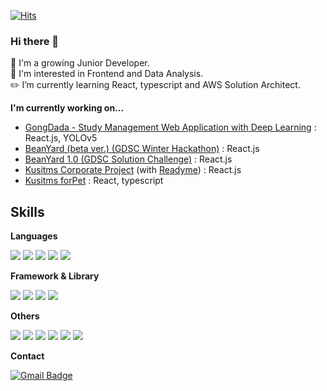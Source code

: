 [![Hits](https://hits.seeyoufarm.com/api/count/incr/badge.svg?url=https%3A%2F%2Fgithub.com%2FWoojung0618&count_bg=%239E3DC8&title_bg=%23555555&icon=&icon_color=%23E7E7E7&title=hits&edge_flat=false)](https://hits.seeyoufarm.com)

### Hi there 👋
🌱 I'm a growing Junior Developer.<br>
🔭 I'm interested in Frontend and Data Analysis.<br>
✏️ I’m currently learning React, typescript and AWS Solution Architect.<br>


<b>I'm currently working on...</b>
- [GongDada - Study Management Web Application with Deep Learning](https://github.com/WoooDada) : React.js, YOLOv5
- [BeanYard (beta ver.) (GDSC Winter Hackathon)](https://github.com/gdsckoreahackathon2022/19_beanYard) : React.js
- [BeanYard 1.0 (GDSC Solution Challenge)](https://github.com/dsc-sookmyung/2022-Sook4-SolutionChallenge) : React.js
- [Kusitms Corporate Project](https://github.com/Woojung0618/KUSITMS25_CorporateProject) (with [Readyme](https://www.readyme.kr/)) : React.js
- [Kusitms forPet](https://github.com/Kusitms-25th-forPet) : React, typescript


## Skills
<b>Languages</b>

<img src="https://img.shields.io/badge/HTML5-E34F26?style=flat-square&logo=HTML5&logoColor=white"/> <img src="https://img.shields.io/badge/CSS3-1572B6?style=flat-square&logo=CSS3&logoColor=white"/>
<img src="https://img.shields.io/badge/javascript-F7DF1E?style=flat-square&logo=javascript&logoColor=white"/> 
<img src="https://img.shields.io/badge/typescript-3178C6?style=flat-square&logo=typescript&logoColor=white"/>
<img src="https://img.shields.io/badge/python-3776AB?style=flat-square&logo=python&logoColor=white"/>
<!-- <img src="https://img.shields.io/badge/java-007396?style=flat-square&logo=java&logoColor=white"/>
 -->
<b>Framework & Library</b>

<img src="https://img.shields.io/badge/react-61DAFB?style=flat-square&logo=react&logoColor=white"/> <img src="https://img.shields.io/badge/vue-4FC08D?style=flat-square&logo=vue&logoColor=white"/> 
<img src="https://img.shields.io/badge/flask-000000?style=flat-square&logo=flask&logoColor=white"/> 
<img src="https://img.shields.io/badge/nodejs-339933?style=flat-square&logo=nodejs&logoColor=white"/> 

<b>Others</b>

<img src="https://img.shields.io/badge/postman-FF6C37?style=flat-square&logo=postman&logoColor=white"/> <img src="https://img.shields.io/badge/github-181717?style=flat-square&logo=github&logoColor=white"/> 
<img src="https://img.shields.io/badge/figma-F24E1E?style=flat-square&logo=figma&logoColor=white"/> 
<img src="https://img.shields.io/badge/aws-FF9900?style=flat-square&logo=amazon&logoColor=white"/> 
<img src="https://img.shields.io/badge/slack-4A154B?style=flat-square&logo=slack&logoColor=white"/> 
<img src="https://img.shields.io/badge/sublime text-FF9800?style=flat-square&logo=sublime text&logoColor=white"/> 


<b>Contact</b>

[![Gmail Badge](https://img.shields.io/badge/Gmail-d14836?style=flat-square&logo=Gmail&logoColor=white&mailto:woojung0618@gmail.com)](mailto:woojung0618@gmail.com)


<!--  [![Woojung's github stats](https://github-readme-stats.vercel.app/api?username=Woojung0618&theme=jolly)](https://github.com/Woojung0618/github-readme-stats) -->
 
